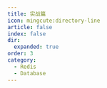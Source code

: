 ```yaml
---
title: 实战篇
icon: mingcute:directory-line
article: false
index: false
dir:
  expanded: true
order: 3
category:
  - Redis
  - Database
---
```


<Catalog />
